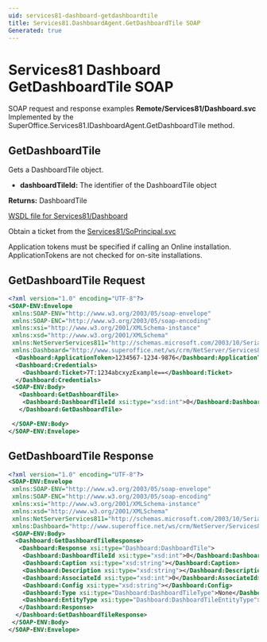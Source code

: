 ```yaml
---
uid: services81-dashboard-getdashboardtile
title: Services81.DashboardAgent.GetDashboardTile SOAP
Generated: true
---
```


# Services81 Dashboard GetDashboardTile SOAP

SOAP request and response examples **Remote/Services81/Dashboard.svc**
Implemented by the <see cref="M:SuperOffice.Services81.IDashboardAgent.GetDashboardTile">SuperOffice.Services81.IDashboardAgent.GetDashboardTile</see> method.

## GetDashboardTile

Gets a DashboardTile object.

* **dashboardTileId:** The identifier of the DashboardTile object

**Returns:** DashboardTile


[WSDL file for Services81/Dashboard](../Services81-Dashboard.md)

Obtain a ticket from the [Services81/SoPrincipal.svc](../SoPrincipal/index.md)

Application tokens must be specified if calling an Online installation. ApplicationTokens are not checked for on-site installations.

## GetDashboardTile Request

```xml
<?xml version="1.0" encoding="UTF-8"?>
<SOAP-ENV:Envelope
 xmlns:SOAP-ENV="http://www.w3.org/2003/05/soap-envelope"
 xmlns:SOAP-ENC="http://www.w3.org/2003/05/soap-encoding"
 xmlns:xsi="http://www.w3.org/2001/XMLSchema-instance"
 xmlns:xsd="http://www.w3.org/2001/XMLSchema"
 xmlns:NetServerServices811="http://schemas.microsoft.com/2003/10/Serialization/"
 xmlns:Dashboard="http://www.superoffice.net/ws/crm/NetServer/Services81">
  <Dashboard:ApplicationToken>1234567-1234-9876</Dashboard:ApplicationToken>
  <Dashboard:Credentials>
    <Dashboard:Ticket>7T:1234abcxyzExample==</Dashboard:Ticket>
  </Dashboard:Credentials>
 <SOAP-ENV:Body>
   <Dashboard:GetDashboardTile>
    <Dashboard:DashboardTileId xsi:type="xsd:int">0</Dashboard:DashboardTileId>
   </Dashboard:GetDashboardTile>

 </SOAP-ENV:Body>
</SOAP-ENV:Envelope>

```


## GetDashboardTile Response

```xml
<?xml version="1.0" encoding="UTF-8"?>
<SOAP-ENV:Envelope
 xmlns:SOAP-ENV="http://www.w3.org/2003/05/soap-envelope"
 xmlns:SOAP-ENC="http://www.w3.org/2003/05/soap-encoding"
 xmlns:xsi="http://www.w3.org/2001/XMLSchema-instance"
 xmlns:xsd="http://www.w3.org/2001/XMLSchema"
 xmlns:NetServerServices811="http://schemas.microsoft.com/2003/10/Serialization/"
 xmlns:Dashboard="http://www.superoffice.net/ws/crm/NetServer/Services81">
 <SOAP-ENV:Body>
  <Dashboard:GetDashboardTileResponse>
   <Dashboard:Response xsi:type="Dashboard:DashboardTile">
    <Dashboard:DashboardTileId xsi:type="xsd:int">0</Dashboard:DashboardTileId>
    <Dashboard:Caption xsi:type="xsd:string"></Dashboard:Caption>
    <Dashboard:Description xsi:type="xsd:string"></Dashboard:Description>
    <Dashboard:AssociateId xsi:type="xsd:int">0</Dashboard:AssociateId>
    <Dashboard:Config xsi:type="xsd:string"></Dashboard:Config>
    <Dashboard:Type xsi:type="Dashboard:DashboardTileType">None</Dashboard:Type>
    <Dashboard:EntityType xsi:type="Dashboard:DashboardTileEntityType">None</Dashboard:EntityType>
   </Dashboard:Response>
  </Dashboard:GetDashboardTileResponse>
 </SOAP-ENV:Body>
</SOAP-ENV:Envelope>

```

